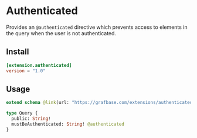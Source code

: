 # Authenticated

Provides an `@authenticated` directive which prevents access to elements in the query when the user is not authenticated.

## Install

```toml
[extension.authenticated]
version = "1.0"
```

## Usage

```graphql
extend schema @link(url: "https://grafbase.com/extensions/authenticated/1.0.0", import: ["@authenticated"])

type Query {
  public: String!
  mustBeAuthenticated: String! @authenticated
}
```
